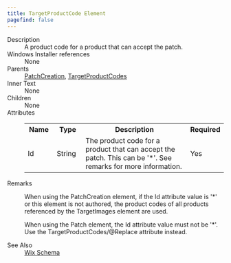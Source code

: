 ```yaml
---
title: TargetProductCode Element
pagefind: false
---
```

<dl>
  <dt>Description</dt>
  <dd>                 A product code for a product that can accept the patch.             </dd>
  <dt>Windows Installer references</dt>
  <dd>None</dd>
  <dt>Parents</dt>
  <dd>
    <a href="../patchcreation/">PatchCreation</a>, <a href="../targetproductcodes/">TargetProductCodes</a></dd>
  <dt>Inner Text</dt>
  <dd>None</dd>
  <dt>Children</dt>
  <dd>None</dd>
  <dt>Attributes</dt>
  <dd>
    <table cellspacing="0" cellpadding="0" class="schema">
      <tr>
        <th width="15%">Name</th>
        <th width="15%">Type</th>
        <th width="65%">Description</th>
        <th width="15%">Required</th>
      </tr>
      <tr>
        <td>Id</td>
        <td>String</td>
        <td>                         The product code for a product that can accept the patch. This can be '*'. See remarks for more information.                     </td>
        <td>Yes</td>
      </tr>
    </table>
  </dd>
  <dt>Remarks</dt>
  <dd><p>When using the PatchCreation element, if the Id attribute value is '*' or this element is not authored, the product codes of all products referenced by the TargetImages element are used.</p><p>When using the Patch element, the Id attribute value must not be '*'. Use the TargetProductCodes/@Replace attribute instead.</p></dd>
  <dt>See Also</dt>
  <dd>
    <a href="../">Wix Schema</a>
  </dd>
</dl>
